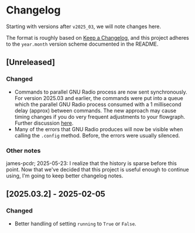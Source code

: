 # Changelog

Starting with versions after `v2025_03`, we will note changes here.

The format is roughly based on [Keep a Changelog](https://keepachangelog.com/en/1.1.0/),
and this project adheres to the `year.month` version scheme documented in the README.

## [Unreleased]

### Changed

- Commands to parallel GNU Radio process are now sent synchronously. For version 2025.03 and earlier, the commands were put into a queue which the parallel GNU Radio process consumed with a 1 millisecond delay (approx) between commands. The new approach may cause timing changes if you do very frequent adjustments to your flowgraph. Further discussion [here](https://github.com/python-can-define-radio/paragradio/issues/1).
- Many of the errors that GNU Radio produces will now be visible when calling the `.config` method. Before, the errors were usually silenced.

### Other notes

james-pcdr; 2025-05-23: I realize that the history is sparse before this point. Now that we've decided that this project is useful enough to continue using, I'm going to keep better changelog notes.

## [2025.03.2] - 2025-02-05

### Changed

- Better handling of setting `running` to `True` or `False`.
